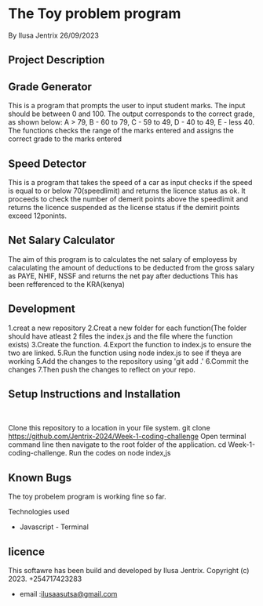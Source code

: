 # The Toy problem program


	


By Ilusa Jentrix 26/09/2023
 ## Project Description

## Grade Generator
This is  a program that prompts the user to input student marks. The input should be between 0 and 100. 
The output  corresponds to the correct grade, as shown below:
 A > 79,
 B - 60 to 79, 
 C - 59 to 49, 
 D - 40 to 49, 
 E - less 40.
The functions checks the range of the marks entered and assigns the correct grade to the  marks entered

## Speed Detector
This is a program that takes the speed of a car as input checks if the speed is equal to or below 70(speedlimit) and returns the licence status as ok. It proceeds to check the number of demerit points  above the speedlimit and returns the licence suspended as the license status if the demirit points exceed 12ponints.

## Net Salary Calculator
The aim of this  program is to  calculates the net salary of employess by calaculating the amount of deductions to be deducted from the gross salary as PAYE, NHIF, NSSF and returns the net pay after deductions
This has been refferenced to the KRA(kenya)



## Development
1.creat a new repository
2.Creat a new  folder for each function(The folder should have atleast 2 files the index.js and the file where the function exists)
3.Create the function. 
4.Export the function to index.js to ensure the two are linked.
5.Run the function using node index.js to see if theya are working
5.Add the changes to the repository using 'git add .'
6.Commit the changes
7.Then push the changes to reflect on your repo.

## Setup Instructions and Installation
​

Clone this repository to a location in your file system. git clone https://github.com/Jentrix-2024/Week-1-coding-challenge
Open terminal command line then navigate to the root folder of the application. cd  Week-1-coding-challenge.
Run the codes on node index,js




## Known Bugs
The toy probelem program is working fine so far.

Technologies used
- Javascript - Terminal

## licence
​This softawre has been build and developed by Ilusa Jentrix.
Copyright (c) 2023.
+254717423283
- email :ilusaasutsa@gmail.com
